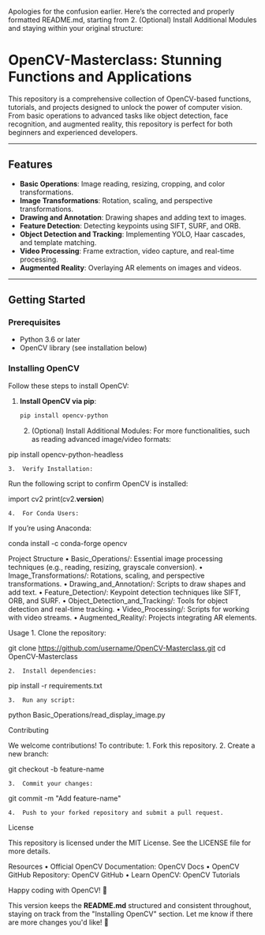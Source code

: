 Apologies for the confusion earlier. Here’s the corrected and properly formatted README.md, starting from 2. (Optional) Install Additional Modules and staying within your original structure:

# OpenCV-Masterclass: Stunning Functions and Applications

This repository is a comprehensive collection of OpenCV-based functions, tutorials, and projects designed to unlock the power of computer vision. From basic operations to advanced tasks like object detection, face recognition, and augmented reality, this repository is perfect for both beginners and experienced developers.

---

## Features

- **Basic Operations**: Image reading, resizing, cropping, and color transformations.
- **Image Transformations**: Rotation, scaling, and perspective transformations.
- **Drawing and Annotation**: Drawing shapes and adding text to images.
- **Feature Detection**: Detecting keypoints using SIFT, SURF, and ORB.
- **Object Detection and Tracking**: Implementing YOLO, Haar cascades, and template matching.
- **Video Processing**: Frame extraction, video capture, and real-time processing.
- **Augmented Reality**: Overlaying AR elements on images and videos.

---

## Getting Started

### Prerequisites
- Python 3.6 or later
- OpenCV library (see installation below)

### Installing OpenCV
Follow these steps to install OpenCV:

1. **Install OpenCV via pip**:
   ```bash
   pip install opencv-python
   ```

	2.	(Optional) Install Additional Modules:
For more functionalities, such as reading advanced image/video formats:

pip install opencv-python-headless


	3.	Verify Installation:
Run the following script to confirm OpenCV is installed:

import cv2
print(cv2.__version__)


	4.	For Conda Users:
If you’re using Anaconda:

conda install -c conda-forge opencv

Project Structure
	•	Basic_Operations/: Essential image processing techniques (e.g., reading, resizing, grayscale conversion).
	•	Image_Transformations/: Rotations, scaling, and perspective transformations.
	•	Drawing_and_Annotation/: Scripts to draw shapes and add text.
	•	Feature_Detection/: Keypoint detection techniques like SIFT, ORB, and SURF.
	•	Object_Detection_and_Tracking/: Tools for object detection and real-time tracking.
	•	Video_Processing/: Scripts for working with video streams.
	•	Augmented_Reality/: Projects integrating AR elements.

Usage
	1.	Clone the repository:

git clone https://github.com/username/OpenCV-Masterclass.git
cd OpenCV-Masterclass


	2.	Install dependencies:

pip install -r requirements.txt


	3.	Run any script:

python Basic_Operations/read_display_image.py

Contributing

We welcome contributions! To contribute:
	1.	Fork this repository.
	2.	Create a new branch:

git checkout -b feature-name


	3.	Commit your changes:

git commit -m "Add feature-name"


	4.	Push to your forked repository and submit a pull request.

License

This repository is licensed under the MIT License. See the LICENSE file for more details.

Resources
	•	Official OpenCV Documentation: OpenCV Docs
	•	OpenCV GitHub Repository: OpenCV GitHub
	•	Learn OpenCV: OpenCV Tutorials

Happy coding with OpenCV! 🚀

This version keeps the **README.md** structured and consistent throughout, staying on track from the "Installing OpenCV" section. Let me know if there are more changes you'd like! 🚀
